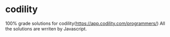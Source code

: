 # codility
100% grade solutions for codility(https://app.codility.com/programmers/)
All the solutions are wrriten by Javascript.
